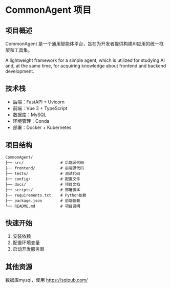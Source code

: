 # CommonAgent 项目

## 项目概述
CommonAgent 是一个通用智能体平台，旨在为开发者提供构建AI应用的统一框架和工具集。

A lightweight framework for a simple agent, which is utilized for studying AI and, at the same time, for acquiring knowledge about frontend and backend development.

## 技术栈
- 后端：FastAPI + Uvicorn
- 前端：Vue 3 + TypeScript
- 数据库：MySQL
- 环境管理：Conda
- 部署：Docker + Kubernetes

## 项目结构
```
CommonAgent/
├── src/                # 后端源代码
├── frontend/           # 前端源代码
├── tests/              # 测试代码
├── config/             # 配置文件
├── docs/               # 项目文档
├── scripts/            # 部署脚本
├── requirements.txt    # Python依赖
├── package.json        # 前端依赖
└── README.md           # 项目说明
```

## 快速开始
1. 安装依赖
2. 配置环境变量
3. 启动开发服务器

## 其他资源
数据库mysql，使用 https://sqlpub.com/
